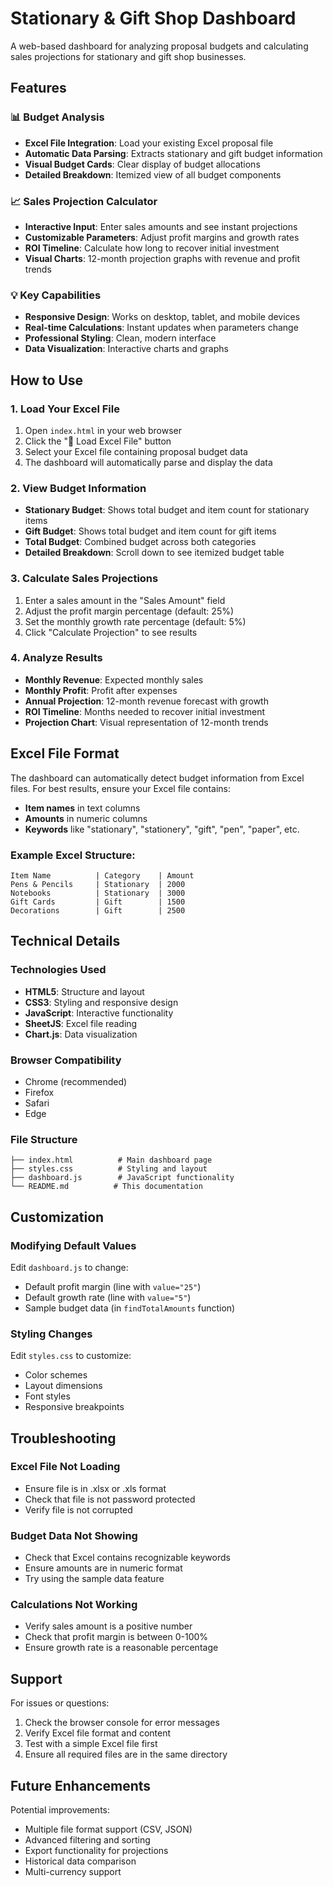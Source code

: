 # Stationary & Gift Shop Dashboard

A web-based dashboard for analyzing proposal budgets and calculating sales projections for stationary and gift shop businesses.

## Features

### 📊 Budget Analysis
- **Excel File Integration**: Load your existing Excel proposal file
- **Automatic Data Parsing**: Extracts stationary and gift budget information
- **Visual Budget Cards**: Clear display of budget allocations
- **Detailed Breakdown**: Itemized view of all budget components

### 📈 Sales Projection Calculator
- **Interactive Input**: Enter sales amounts and see instant projections
- **Customizable Parameters**: Adjust profit margins and growth rates
- **ROI Timeline**: Calculate how long to recover initial investment
- **Visual Charts**: 12-month projection graphs with revenue and profit trends

### 💡 Key Capabilities
- **Responsive Design**: Works on desktop, tablet, and mobile devices
- **Real-time Calculations**: Instant updates when parameters change
- **Professional Styling**: Clean, modern interface
- **Data Visualization**: Interactive charts and graphs

## How to Use

### 1. Load Your Excel File
1. Open `index.html` in your web browser
2. Click the "📁 Load Excel File" button
3. Select your Excel file containing proposal budget data
4. The dashboard will automatically parse and display the data

### 2. View Budget Information
- **Stationary Budget**: Shows total budget and item count for stationary items
- **Gift Budget**: Shows total budget and item count for gift items  
- **Total Budget**: Combined budget across both categories
- **Detailed Breakdown**: Scroll down to see itemized budget table

### 3. Calculate Sales Projections
1. Enter a sales amount in the "Sales Amount" field
2. Adjust the profit margin percentage (default: 25%)
3. Set the monthly growth rate percentage (default: 5%)
4. Click "Calculate Projection" to see results

### 4. Analyze Results
- **Monthly Revenue**: Expected monthly sales
- **Monthly Profit**: Profit after expenses
- **Annual Projection**: 12-month revenue forecast with growth
- **ROI Timeline**: Months needed to recover initial investment
- **Projection Chart**: Visual representation of 12-month trends

## Excel File Format

The dashboard can automatically detect budget information from Excel files. For best results, ensure your Excel file contains:

- **Item names** in text columns
- **Amounts** in numeric columns
- **Keywords** like "stationary", "stationery", "gift", "pen", "paper", etc.

### Example Excel Structure:
```
Item Name          | Category    | Amount
Pens & Pencils     | Stationary  | 2000
Notebooks          | Stationary  | 3000
Gift Cards         | Gift        | 1500
Decorations        | Gift        | 2500
```

## Technical Details

### Technologies Used
- **HTML5**: Structure and layout
- **CSS3**: Styling and responsive design
- **JavaScript**: Interactive functionality
- **SheetJS**: Excel file reading
- **Chart.js**: Data visualization

### Browser Compatibility
- Chrome (recommended)
- Firefox
- Safari
- Edge

### File Structure
```
├── index.html          # Main dashboard page
├── styles.css          # Styling and layout
├── dashboard.js        # JavaScript functionality
└── README.md          # This documentation
```

## Customization

### Modifying Default Values
Edit `dashboard.js` to change:
- Default profit margin (line with `value="25"`)
- Default growth rate (line with `value="5"`)
- Sample budget data (in `findTotalAmounts` function)

### Styling Changes
Edit `styles.css` to customize:
- Color schemes
- Layout dimensions
- Font styles
- Responsive breakpoints

## Troubleshooting

### Excel File Not Loading
- Ensure file is in .xlsx or .xls format
- Check that file is not password protected
- Verify file is not corrupted

### Budget Data Not Showing
- Check that Excel contains recognizable keywords
- Ensure amounts are in numeric format
- Try using the sample data feature

### Calculations Not Working
- Verify sales amount is a positive number
- Check that profit margin is between 0-100%
- Ensure growth rate is a reasonable percentage

## Support

For issues or questions:
1. Check the browser console for error messages
2. Verify Excel file format and content
3. Test with a simple Excel file first
4. Ensure all required files are in the same directory

## Future Enhancements

Potential improvements:
- Multiple file format support (CSV, JSON)
- Advanced filtering and sorting
- Export functionality for projections
- Historical data comparison
- Multi-currency support
